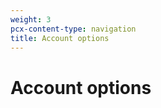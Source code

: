 ```yaml
---
weight: 3
pcx-content-type: navigation
title: Account options
---
```


# Account options

<DirectoryListing path="/account-options" />